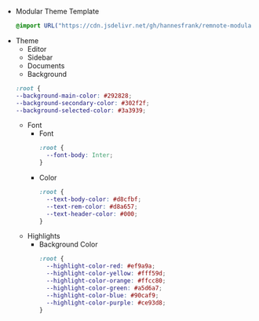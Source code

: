 - Modular Theme Template
  ```css
  @import URL("https://cdn.jsdelivr.net/gh/hannesfrank/remnote-modular-theme-template@main/main.css");
  ```
- Theme
  - Editor
  - Sidebar
  - Documents
  - Background
  ```css
  :root {
  --background-main-color: #292828;
  --background-secondary-color: #302f2f;
  --background-selected-color: #3a3939;
  ```
  - Font
    - Font
      ```css
      :root {
        --font-body: Inter;
      }
      ```
    - Color
      ```css
      :root {
        --text-body-color: #d8cfbf;
        --text-rem-color: #d8a657;
        --text-header-color: #000;
      }
      ```
  - Highlights
    - Background Color
      ```css
      :root {
        --highlight-color-red: #ef9a9a;
        --highlight-color-yellow: #fff59d;
        --highlight-color-orange: #ffcc80;
        --highlight-color-green: #a5d6a7;
        --highlight-color-blue: #90caf9;
        --highlight-color-purple: #ce93d8;
      }
      ```
